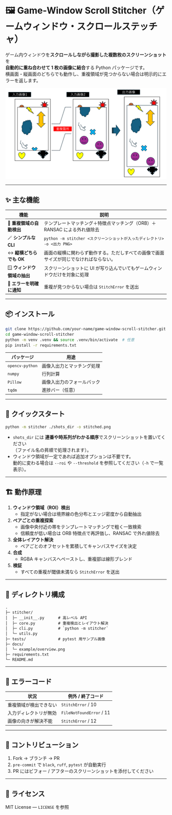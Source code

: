 <!-- ====================== README.md ====================== -->
# 🖼️ Game‑Window Scroll Stitcher（ゲームウィンドウ・スクロールステッチャ）

ゲーム内ウィンドウを**スクロールしながら撮影した複数枚のスクリーンショット**を  
**自動的に重ね合わせて 1 枚の画像に結合**する Python パッケージです。  
横画面・縦画面のどちらでも動作し、重複領域が見つからない場合は明示的にエラーを返します。

<div align="center">
  <img src="docs/example/overview.png" alt="スクロール結合の例" width="600"/>
</div>

---

## ✨ 主な機能

| 機能 | 説明 |
| ---- | ---- |
| 🧠 **重複領域の自動検出** | テンプレートマッチング＋特徴点マッチング（ORB）＋RANSAC による外れ値除去 |
| 🪄 **シンプルな CLI** | `python -m stitcher <スクリーンショットが入ったディレクトリ> -o <出力 PNG>` |
| ↔️ **縦横どちらでも OK** | 画面の縦横に関わらず動作する。ただしすべての画像で画面サイズが同じでなければならない。 |
| 🪟 **ウィンドウ領域の抽出** | スクリーンショットに UI が写り込んでいてもゲームウィンドウだけを対象に処理 |
| 🛑 **エラーを明確に通知** | 重複が見つからない場合は `StitchError` を送出 |

---

## 📦 インストール

```bash
git clone https://github.com/your-name/game-window-scroll-stitcher.git
cd game-window-scroll-stitcher
python -m venv .venv && source .venv/bin/activate  # 任意
pip install -r requirements.txt
```

| パッケージ | 用途 |
| ---------- | ---- |
| `opencv-python` | 画像入出力とマッチング処理 |
| `numpy` | 行列計算 |
| `Pillow` | 画像入出力のフォールバック |
| `tqdm` | 進捗バー（任意） |

---

## 🚀 クイックスタート

```bash
python -m stitcher ./shots_dir -o stitched.png
```

- `shots_dir` には **連番や時系列がわかる順序**でスクリーンショットを置いてください  
  （ファイル名の昇順で処理されます）。
- ウィンドウ領域が一定であれば追加オプションは不要です。  
  動的に変わる場合は `--roi` や `--threshold` を参照してください（`-h` で一覧表示）。

---

## 🏗️ 動作原理

1. **ウィンドウ領域（ROI）検出**  
   - 指定がない場合は境界線の色分布とエッジ密度から自動抽出
2. **ペアごとの重複探索**  
   - 画像中央付近の帯をテンプレートマッチングで粗く一致検索  
   - 信頼度が低い場合は ORB 特徴点で再評価し、RANSAC で外れ値除去
3. **全体レイアウト解決**  
   - ペアごとのオフセットを累積してキャンバスサイズを決定
4. **合成**  
   - RGBA キャンバスへペーストし、重複部は線形ブレンド
5. **検証**  
   - すべての重複が閾値未満なら `StitchError` を送出

---

## 🔧 ディレクトリ構成

```
.
├─ stitcher/
│  ├─ __init__.py      # 高レベル API
│  ├─ core.py          # 重複検出とレイアウト解決
│  ├─ cli.py           # `python -m stitcher`
│  └─ utils.py
├─ tests/              # pytest 用サンプル画像
├─ docs/
│  └─ example/overview.png
├─ requirements.txt
└─ README.md
```

---

## 📝 エラーコード

| 状況 | 例外 / 終了コード |
| ---- | ---------------- |
| 重複領域が検出できない | `StitchError` / 10 |
| 入力ディレクトリが無効 | `FileNotFoundError` / 11 |
| 画像の向きが解決不能 | `StitchError` / 12 |

---

## 🤝 コントリビューション

1. Fork → ブランチ → PR
2. `pre-commit` で `black`, `ruff`, `pytest` が自動実行
3. PR にはビフォー / アフターのスクリーンショットを添付してください

---

## 📄 ライセンス

MIT License — `LICENSE` を参照

